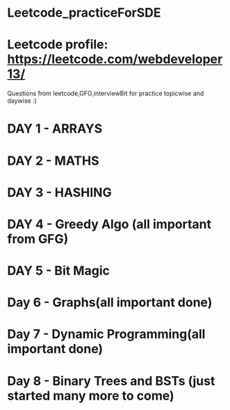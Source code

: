 # Leetcode_practiceForSDE

# Leetcode profile: https://leetcode.com/webdeveloper13/


Questions from leetcode,GFG,interviewBit for practice topicwise and daywise :)

# DAY 1 - ARRAYS

# DAY 2 - MATHS

# DAY 3 - HASHING

# DAY 4 - Greedy Algo (all important from GFG)

# DAY 5 - Bit Magic

# Day 6 - Graphs(all important done)

# Day 7 - Dynamic Programming(all important done)

# Day 8 - Binary Trees and BSTs (just started many more to come)

